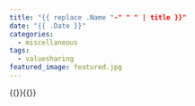 ```yaml
---
title: "{{ replace .Name "-" " " | title }}"
date: "{{ .Date }}"
categories: 
  - miscellaneous
tags:
  - valuesharing
featured_image: featured.jpg
---
```


{{<featuredimage>}}{{</featuredimage>}}
